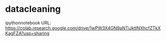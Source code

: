 # datacleaning

ipythonnotebook URL:
https://colab.research.google.com/drive/1wPW3X4GN9aNTiJktINXhcfZTkXKagFZA?usp=sharing

